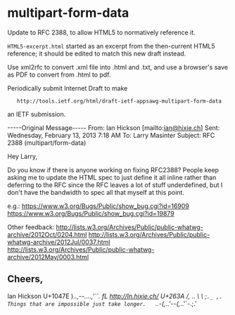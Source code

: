 multipart-form-data
===================

Update to RFC 2388, to allow HTML5 to normatively reference it. 

`HTML5-excerpt.html` started as an excerpt from the then-current HTML5 reference; it should be edited to match this new draft instead.


Use xml2rfc to convert .xml file into .html and .txt, and use a browser's save as PDF to convert from .html to pdf.

Periodically submit Internet Draft to make

       http://tools.ietf.org/html/draft-ietf-appsawg-multipart-form-data

an IETF submission.


-----Original Message-----
From: Ian Hickson [mailto:ian@hixie.ch] 
Sent: Wednesday, February 13, 2013 7:18 AM
To: Larry Masinter
Subject: RFC 2388 (multipart/form-data)


Hey Larry,

Do you know if there is anyone working on fixing RFC2388? People keep 
asking me to update the HTML spec to just define it all inline rather than 
deferring to the RFC since the RFC leaves a lot of stuff underdefined, but 
I don't have the bandwidth to spec all that myself at this point.

e.g.:
   https://www.w3.org/Bugs/Public/show_bug.cgi?id=16909
   https://www.w3.org/Bugs/Public/show_bug.cgi?id=19879

Other feedback:
   http://lists.w3.org/Archives/Public/public-whatwg-archive/2012Oct/0204.html
   http://lists.w3.org/Archives/Public/public-whatwg-archive/2012Jul/0037.html
   http://lists.w3.org/Archives/Public/public-whatwg-archive/2012May/0003.html

Cheers,
-- 
Ian Hickson               U+1047E                )\._.,--....,'``.    fL
http://ln.hixie.ch/       U+263A                /,   _.. \   _\  ;`._ ,.
Things that are impossible just take longer.   `._.-(,_..'--(,_..'`-.;.'
